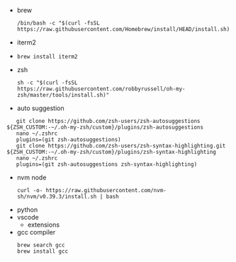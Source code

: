 - brew
  ```
  /bin/bash -c "$(curl -fsSL https://raw.githubusercontent.com/Homebrew/install/HEAD/install.sh)"
  ```
- iterm2
- ```
  brew install iterm2
  ```
- zsh
  ```
  sh -c "$(curl -fsSL https://raw.githubusercontent.com/robbyrussell/oh-my-zsh/master/tools/install.sh)"
  ```
- auto suggestion

```
   git clone https://github.com/zsh-users/zsh-autosuggestions ${ZSH_CUSTOM:-~/.oh-my-zsh/custom}/plugins/zsh-autosuggestions
   nano ~/.zshrc
   plugins=(git zsh-autosuggestions)
   git clone https://github.com/zsh-users/zsh-syntax-highlighting.git ${ZSH_CUSTOM:-~/.oh-my-zsh/custom}/plugins/zsh-syntax-highlighting
   nano ~/.zshrc
   plugins=(git zsh-autosuggestions zsh-syntax-highlighting)

```

- nvm node
  ```
  curl -o- https://raw.githubusercontent.com/nvm-sh/nvm/v0.39.3/install.sh | bash
  ```
- python
- vscode
  - extensions
- gcc compiler
  ```
  brew search gcc
  brew install gcc
  ```

